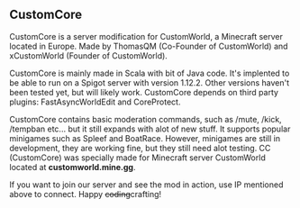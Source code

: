 ## CustomCore

CustomCore is a server modification for CustomWorld, a Minecraft server located in Europe. Made by ThomasQM (Co-Founder of CustomWorld) and xCustomWorld (Founder of CustomWorld).

CustomCore is mainly made in Scala with bit of Java code. It's implented to be able to run on a Spigot server with version 1.12.2. Other versions haven't been tested yet, but will likely work. CustomCore depends on third party plugins: FastAsyncWorldEdit and CoreProtect. 

CustomCore contains basic moderation commands, such as /mute, /kick, /tempban etc... but it still expands with alot of new stuff. It supports popular minigames such as Spleef and BoatRace. However, minigames are still in development, they are working fine, but they still need alot testing. CC (CustomCore) was specially made for Minecraft server CustomWorld located at **customworld.mine.gg**.

If you want to join our server and see the mod in action, use IP mentioned above to connect. Happy ~~coding~~crafting!
